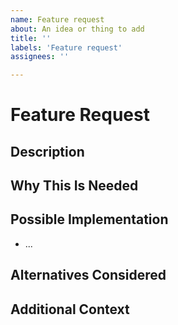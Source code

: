 ```yaml
---
name: Feature request
about: An idea or thing to add
title: ''
labels: 'Feature request'
assignees: ''

---
```


# Feature Request

## Description
<!-- Clearly describe the feature you’d like to see implemented -->

## Why This Is Needed
<!-- Explain why this feature is important or how it improves the project -->

## Possible Implementation
<!-- Provide details on how this could be implemented (if you have an idea) -->
- ...

## Alternatives Considered
<!-- List any alternative solutions or features you’ve considered -->

## Additional Context
<!-- Add any other relevant information, screenshots, or links -->
